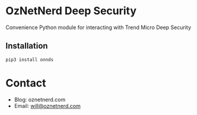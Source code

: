 # OzNetNerd Deep Security

Convenience Python module for interacting with Trend Micro Deep Security

## Installation

```
pip3 install onnds
```

# Contact

* Blog: oznetnerd.com
* Email: will@oznetnerd.com
